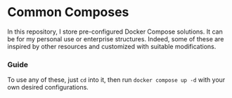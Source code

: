 # Common Composes

In this repository, I store pre-configured Docker Compose solutions.
It can be for my personal use or enterprise structures. Indeed, some of these are inspired by other resources and customized with 
suitable modifications.

### Guide
To use any of these, just `cd` into it, then run `docker compose up -d` with your own desired configurations.